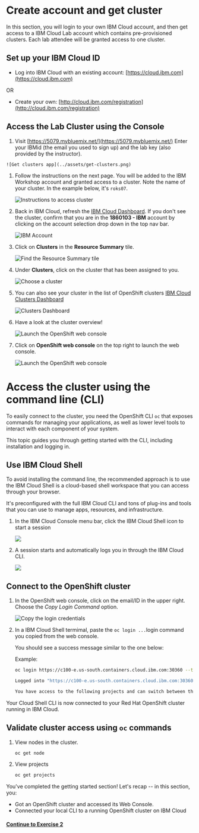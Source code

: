 # Create account and get cluster

In this section, you will login to your own IBM Cloud account, and then get access to a IBM Cloud Lab account which contains pre-provisioned clusters. Each lab attendee will be granted access to one cluster.

## Set up your IBM Cloud ID

* Log into IBM Cloud with an existing account: [https://cloud.ibm.com](https://cloud.ibm.com)

OR

* Create your own: [http://cloud.ibm.com/registration](http://cloud.ibm.com/registration)

## Access the Lab Cluster using the Console

  1. Visit [https://5079.mybluemix.net/](https://5079.mybluemix.net/) Enter your IBMid \(the email you used to sign up\) and the lab key \(also provided by the instructor\).

    ![Get clusters app](../assets/get-clusters.png)

1. Follow the instructions on the next page. You will be added to the IBM Workshop account and granted access to a cluster. Note the name of your cluster. In the example below, it's `roks07`.

    ![Instructions to access cluster](../assets/access-clusters.png)

2. Back in IBM Cloud, refresh the [IBM Cloud Dashboard](https://cloud.ibm.com). If you don't see the cluster, confirm that you are in the **1860103 - IBM** account by clicking on the account selection drop down in the top nav bar.

    ![IBM Account](../assets/ibmaccount.png)

3. Click on **Clusters** in the **Resource Summary** tile.

    ![Find the Resource Summary tile](../assets/dashboard.png)

4. Under **Clusters**, click on the cluster that has been assigned to you.

    ![Choose a cluster](../assets/clusters-overview.png)

5. You can also see your cluster in the list of OpenShift clusters [IBM Cloud Clusters Dashboard](https://cloud.ibm.com/kubernetes/clusters?platformType=openshift)

    ![Clusters Dashboard](../assets/cluster-dashboard.png)

6. Have a look at the cluster overview!

    ![Launch the OpenShift web console](../assets/cluster-overview.png)

7. Click on **OpenShift web console** on the top right to launch the web console.

    ![Launch the OpenShift web console](../assets/ocp-console.png)

# Access the cluster using the command line (CLI)

To easily connect to the cluster, you need the OpenShift CLI `oc` that exposes commands for managing your applications, as well as lower level tools to interact with each component of your system. 

This topic guides you through getting started with the CLI, including installation and logging in.

## Use IBM Cloud Shell

To avoid installing the command line, the recommended approach is to use the IBM Cloud Shell is a cloud-based shell workspace that you can access through your browser.

It's preconfigured with the full IBM Cloud CLI and tons of plug-ins and tools that you can use to manage apps, resources, and infrastructure.

1. In the IBM Cloud Console menu bar, click the IBM Cloud Shell icon to start a session

    ![](../assets/cloud-shell-access.png)

1. A session starts and automatically logs you in through the IBM Cloud CLI.

    ![](../assets/cloud-shell-login.png)


## Connect to the OpenShift cluster

1. In the OpenShift web console, click on the email/ID in the upper right. Choose the _Copy Login Command_ option.

    ![Copy the login credentials](../assets/copy-login-command.png)


1. In a IBM Cloud Shell termimal, paste the `oc login ...`login command you copied from the web console.

    You should see a success message similar to the one below:
    
    Example:
    ```bash
    oc login https://c100-e.us-south.containers.cloud.ibm.com:30360 --token=NYVkVysxxxxxxxxxxxxxxxxxxxxRQa8tM

    Logged into "https://c100-e.us-south.containers.cloud.ibm.com:30360" as "IAM#firstname.lasname@ibm.com" using the token provided.

    You have access to the following projects and can switch between them with 'oc project <projectname>'
    ```
Your Cloud Shell CLI is now connected to your Red Hat OpenShift cluster running in IBM Cloud.


## Validate cluster access using `oc` commands

1. View nodes in the cluster.

    ```bash
    oc get node
    ```

2. View projects

    ```bash
    oc get projects
    ```

You've completed the getting started section! Let's recap -- in this section, you:

* Got an OpenShift cluster and accessed its Web Console.
* Connected your local CLI to a running OpenShift cluster on IBM Cloud

#### [Continue to Exercise 2](../exercise-2/README.md)